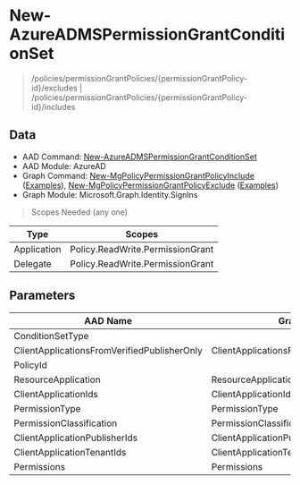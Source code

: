 # New-AzureADMSPermissionGrantConditionSet

> /policies/permissionGrantPolicies/{permissionGrantPolicy-id}/excludes | /policies/permissionGrantPolicies/{permissionGrantPolicy-id}/includes

## Data

+ AAD Command: [New-AzureADMSPermissionGrantConditionSet](https://docs.microsoft.com/en-us/powershell/module/AzureAD/New-AzureADMSPermissionGrantConditionSet)
+ AAD Module: AzureAD
+ Graph Command: [New-MgPolicyPermissionGrantPolicyInclude](https://docs.microsoft.com/en-us/powershell/module/Microsoft.Graph.Identity.SignIns/New-MgPolicyPermissionGrantPolicyInclude) ([Examples](https://github.com/orgs/msgraph/discussions?discussions_q=New-MgPolicyPermissionGrantPolicyInclude)), [New-MgPolicyPermissionGrantPolicyExclude](https://docs.microsoft.com/en-us/powershell/module/Microsoft.Graph.Identity.SignIns/New-MgPolicyPermissionGrantPolicyExclude) ([Examples](https://github.com/orgs/msgraph/discussions?discussions_q=New-MgPolicyPermissionGrantPolicyExclude))
+ Graph Module: Microsoft.Graph.Identity.SignIns

> Scopes Needed (any one)

|Type|Scopes|
|---|---|
|Application|Policy.ReadWrite.PermissionGrant|
|Delegate|Policy.ReadWrite.PermissionGrant|

## Parameters

|AAD Name|Graph Name|AAD Type|Graph Type|Infos|
|---|---|---|---|---|
|ConditionSetType||System.String|||
|ClientApplicationsFromVerifiedPublisherOnly|ClientApplicationsFromVerifiedPublisherOnly|System.Nullable/System.Boolean|System.Management.Automation.SwitchParameter||
|PolicyId||System.String|||
|ResourceApplication|ResourceApplication|System.String|System.String||
|ClientApplicationIds|ClientApplicationIds|System.Collections.Generic.List/System.String|System.String[]||
|PermissionType|PermissionType|System.String|System.String||
|PermissionClassification|PermissionClassification|System.String|System.String||
|ClientApplicationPublisherIds|ClientApplicationPublisherIds|System.Collections.Generic.List/System.String|System.String[]||
|ClientApplicationTenantIds|ClientApplicationTenantIds|System.Collections.Generic.List/System.String|System.String[]||
|Permissions|Permissions|System.Collections.Generic.List/System.String|System.String[]||

